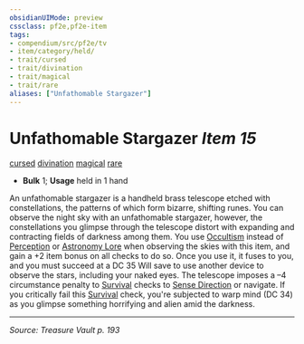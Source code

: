 ```yaml
---
obsidianUIMode: preview
cssclass: pf2e,pf2e-item
tags:
- compendium/src/pf2e/tv
- item/category/held/
- trait/cursed
- trait/divination
- trait/magical
- trait/rare
aliases: ["Unfathomable Stargazer"]
---
```

# Unfathomable Stargazer *Item 15*  
[cursed](cursed-gmg.md "Cursed Item Trait")  [divination](divination.md "Divination School Trait")  [magical](magical.md "Magical Item Trait")  [rare](rare.md "Rare Rarity Trait")  

- **Bulk** 1; **Usage** held in 1 hand

An unfathomable stargazer is a handheld brass telescope etched with constellations, the patterns of which form bizarre, shifting runes. You can observe the night sky with an unfathomable stargazer, however, the constellations you glimpse through the telescope distort with expanding and contracting fields of darkness among them. You use [Occultism](skills.md#Occultism) instead of [Perception](skills.md#Perception) or [Astronomy Lore](skills.md#Lore) when observing the skies with this item, and gain a +2 item bonus on all checks to do so. Once you use it, it fuses to you, and you must succeed at a DC 35 Will save to use another device to observe the stars, including your naked eyes. The telescope imposes a –4 circumstance penalty to [Survival](skills.md#Survival) checks to [Sense Direction](sense-direction.md) or navigate. If you critically fail this [Survival](skills.md#Survival) check, you're subjected to warp mind (DC 34) as you glimpse something horrifying and alien amid the darkness.


---
*Source: Treasure Vault p. 193*